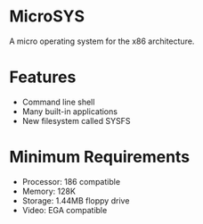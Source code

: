 # MicroSYS
A micro operating system for the x86 architecture.

# Features
* Command line shell
* Many built-in applications
* New filesystem called SYSFS

# Minimum Requirements
* Processor: 186 compatible
* Memory: 128K
* Storage: 1.44MB floppy drive
* Video: EGA compatible
